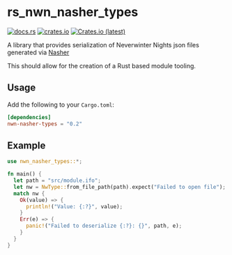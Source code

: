 # rs_nwn_nasher_types

[![docs.rs](https://img.shields.io/docsrs/nwn_nasher_types)](https://docs.rs/nwn_nasher_types/latest/)
[![crates.io](https://img.shields.io/crates/v/nwn_nasher_types.svg)](https://crates.io/crates/nwn_nasher_types)
[![Crates.io (latest)](https://img.shields.io/crates/dv/nwn_nasher_types)](https://crates.io/crates/nwn_nasher_types/versions)

A library that provides serialization of Neverwinter Nights json files generated via [Nasher](https://github.com/squattingmonk/nasher)

This should allow for the creation of a Rust based module tooling.

## Usage

Add the following to your `Cargo.toml`:

```toml
[dependencies]
nwn-nasher-types = "0.2"
```

## Example

```rust
use nwn_nasher_types::*;

fn main() {
  let path = "src/module.ifo";
  let nw = NwType::from_file_path(path).expect("Failed to open file");
  match nw {
    Ok(value) => {
      println!("Value: {:?}", value);
    }
    Err(e) => {
      panic!("Failed to deserialize {:?}: {}", path, e);
    }
  }
}
```
